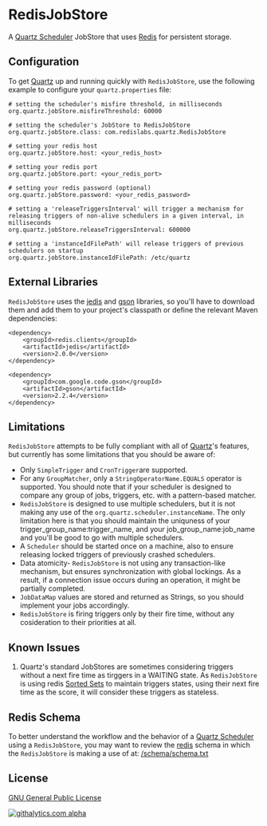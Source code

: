 # RedisJobStore

A [Quartz Scheduler](http://quartz-scheduler.org/) JobStore that uses [Redis](http://redis.io/) for persistent storage.

## Configuration

To get [Quartz](http://quartz-scheduler.org/) up and running quickly with `RedisJobStore`, use the following example to configure your `quartz.properties` file:
    
    # setting the scheduler's misfire threshold, in milliseconds 
    org.quartz.jobStore.misfireThreshold: 60000
    
    # setting the scheduler's JobStore to RedisJobStore
    org.quartz.jobStore.class: com.redislabs.quartz.RedisJobStore
    
    # setting your redis host
    org.quartz.jobStore.host: <your_redis_host>
    
    # setting your redis port
    org.quartz.jobStore.port: <your_redis_port>
    
    # setting your redis password (optional)
    org.quartz.jobStore.password: <your_redis_password>
    
    # setting a 'releaseTriggersInterval' will trigger a mechanism for releasing triggers of non-alive schedulers in a given interval, in milliseconds
    org.quartz.jobStore.releaseTriggersInterval: 600000
    
    # setting a 'instanceIdFilePath' will release triggers of previous schedulers on startup
    org.quartz.jobStore.instanceIdFilePath: /etc/quartz
    

## External Libraries

`RedisJobStore` uses the [jedis](https://github.com/xetorthio/jedis) and [gson](https://code.google.com/p/google-gson/) libraries, so you'll have to download them and add them to your project's classpath or define the relevant Maven dependencies:

    <dependency>
		<groupId>redis.clients</groupId>
		<artifactId>jedis</artifactId>
		<version>2.0.0</version>
	</dependency>

    <dependency>
     	<groupId>com.google.code.gson</groupId>
     	<artifactId>gson</artifactId>
     	<version>2.2.4</version>
    </dependency>

## Limitations

`RedisJobStore` attempts to be fully compliant with all of [Quartz](http://quartz-scheduler.org/)'s features, but currently has some limitations that you should be aware of:

* Only `SimpleTrigger` and `CronTrigger`are supported.
* For any `GroupMatcher`, only a `StringOperatorName.EQUALS` operator is supported. You should note that if your scheduler is designed to compare any group of jobs, triggers, etc. with a pattern-based matcher.
* `RedisJobStore` is designed to use multiple schedulers, but it is not making any use of the `org.quartz.scheduler.instanceName`. The only limitation here is that you should maintain the uniquness of your trigger_group_name:trigger_name, and your job_group_name:job_name and you'll be good to go with multiple schedulers.
* A `Scheduler` should be started once on a machine, also to ensure releasing locked triggers of previously crashed schedulers. 
* Data atomicity- `RedisJobStore` is not using any transaction-like mechanism, but ensures synchronization with global lockings. As a result, if a connection issue occurs during an operation, it might be partially completed.
* `JobDataMap` values are stored and returned as Strings, so you should implement your jobs accordingly.
* `RedisJobStore` is firing triggers only by their fire time, without any cosideration to their priorities at all.

## Known Issues

1. Quartz's standard JobStores are sometimes considering triggers without a next fire time as tirggers in a WAITING state. As `RedisJobStore` is using redis [Sorted Sets](http://redis.io/topics/data-types#sorted-sets) to maintain triggers states, using their next fire time as the score, it will consider these triggers as stateless.

## Redis Schema

To better understand the workflow and the behavior of a [Quartz Scheduler](http://quartz-scheduler.org/) using a `RedisJobStore`, you may want to review the [redis](http://redis.io/) schema in which the `RedisJobStore` is making a use of at: [/schema/schema.txt](/schema/schema.txt)

## License

[GNU General Public License](https://www.gnu.org/licenses/gpl.txt)

[![githalytics.com alpha](https://cruel-carlota.pagodabox.com/e08b202aefce41667b99d181284b1f6e "githalytics.com")](http://githalytics.com/RedisLabs/redis-quartz)

